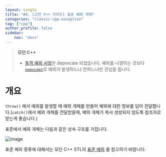 ```yaml
---
layout: single
title: "#4. [고전 C++ 가이드] 표준 예외 개체"
categories: "classic-cpp-exception"
tag: ["cpp"]
author_profile: false
sidebar: 
    nav: "docs"
---
```


> **모던 C++**
> * [동적 예외 사양](https://tango1202.github.io/classic-cpp-exception/classic-cpp-exception-mechanism/#%EB%8F%99%EC%A0%81-%EC%98%88%EC%99%B8-%EC%82%AC%EC%96%91)은 deprecate 되었습니다. 예외를 나열하는 것보다 [`noexcept`](https://tango1202.github.io/mordern-cpp/mordern-cpp-noexcept)로 예외가 발생하느냐 안하느냐만 관심을 둡니다.

# 개요

`throw()` 에서 예외를 발생할 때 예외 개체를 만들어 예외에 대한 정보를 담아 전달합니다.(`catch()`에서 예외 개체를 전달받을때, 예외 개체가 복사 생성되지 않도록 참조자로 받는게 좋습니다.)

표준에서 예외 개체는 다음과 같은 상속 구조를 가집니다.

![image](https://github.com/tango1202/tango1202.github.io/assets/133472501/e180dc05-a0f6-4879-abc1-376061be3162)


표준 예외 종류에 대해서는 모던 C++ STL의 [표준 예외](??) 를 참고하기 바랍니다.
